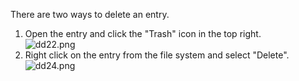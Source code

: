 There are two ways to delete an entry.

1. Open the entry and click the "Trash" icon in the top right.    
  ![dd22.png](http://assets.dodgercms.com.s3.amazonaws.com/images/dd22.png)  
2. Right click on the entry from the file system and select "Delete".  
  ![dd24.png](http://assets.dodgercms.com.s3.amazonaws.com/images/dd24.png)